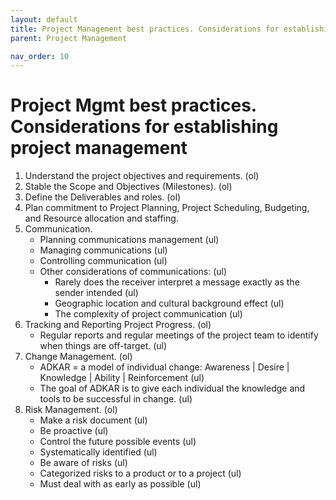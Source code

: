 ```yaml
---
layout: default
title: Project Management best practices. Considerations for establishing project management
parent: Project Management

nav_order: 10
---
```


# Project Mgmt best practices. Considerations for establishing project management

1. Understand the project objectives and requirements. (ol)
2. Stable the Scope and Objectives (Milestones). (ol)
3. Define the Deliverables and roles. (ol)
4. Plan commitment to Project Planning, Project Scheduling, Budgeting, and Resource allocation and staffing.
5. Communication.
    - Planning communications management (ul)
    - Managing communications (ul)
    - Controlling communication (ul)
    - Other considerations of communications:  (ul)
        - Rarely does the receiver interpret a message exactly as the sender intended (ul)
        - Geographic location and cultural background effect (ul)
        - The complexity of project communication (ul)
6. Tracking and Reporting Project Progress. (ol)
    -  Regular reports and regular meetings of the project team to identify when things are off-target. (ul)
7. Change Management. (ol)
    - ADKAR = a model of individual change: Awareness | Desire | Knowledge | Ability | Reinforcement (ul)
    - The goal of ADKAR is to give each individual the knowledge and tools to be successful in change. (ul)
8. Risk Management. (ol)
    - Make a risk document (ul)
    - Be proactive (ul)
    - Control the future possible events (ul)
    - Systematically identified (ul)
    - Be aware of risks (ul)
    - Categorized risks to a product or to a project (ul)
    - Must deal with as early as possible (ul)
